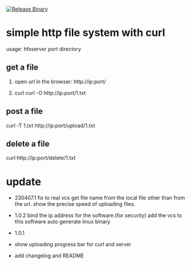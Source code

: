 [![Release Binary](https://github.com/trekGriffin/hfsserver/actions/workflows/go2.yml/badge.svg)](https://github.com/trekGriffin/hfsserver/actions/workflows/go2.yml)

# simple http file system  with curl
usage: hfsserver port directory

## get a file
1. open url in the browser: http://ip:port/

2. curl curl -O http://ip:port/1.txt


## post a file
curl -T  1.txt http://ip:port/upload/1.txt

## delete a file
curl http://ip:port/delete/1.txt

# update
* 230407.1
fix to real vcs
get file name from the local file other than from the url.
show the precise speed of uploading files.

* 1.0.2
bind the ip address for the software.(for security)
add the vcs to this software
auto generate linux binary
* 1.0.1
* show uploading progress bar for curl and server
* add changelog and README

